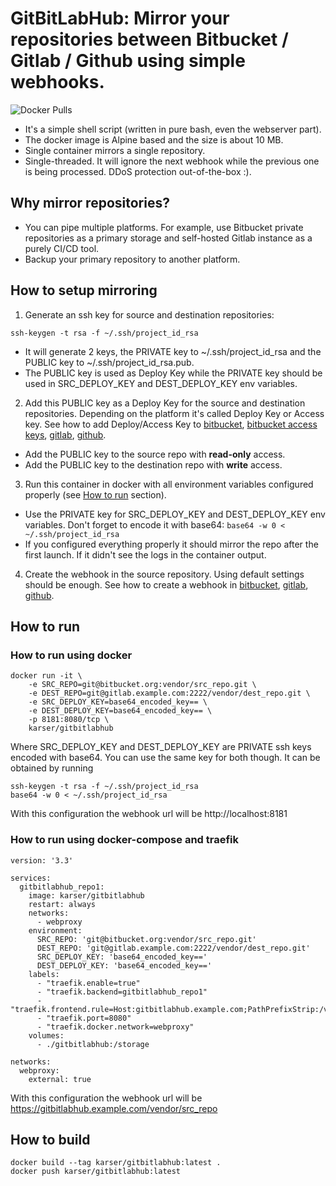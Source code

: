 # GitBitLabHub: Mirror your repositories between Bitbucket / Gitlab / Github using simple webhooks.
![Docker Pulls](https://img.shields.io/docker/pulls/karser/gitbitlabhub)

- It's a simple shell script (written in pure bash, even the webserver part).
- The docker image is Alpine based and the size is about 10 MB.
- Single container mirrors a single repository.
- Single-threaded. It will ignore the next webhook while the previous one is being processed. DDoS protection out-of-the-box :). 

## Why mirror repositories?
- You can pipe multiple platforms. For example, use Bitbucket private repositories
  as a primary storage and self-hosted Gitlab instance as a purely CI/CD tool.
- Backup your primary repository to another platform.

## How to setup mirroring

1. Generate an ssh key for source and destination repositories:
```
ssh-keygen -t rsa -f ~/.ssh/project_id_rsa
```
- It will generate 2 keys, the PRIVATE key to ~/.ssh/project_id_rsa and the PUBLIC key to ~/.ssh/project_id_rsa.pub.
- The PUBLIC key is used as Deploy Key while the PRIVATE key should be used in SRC_DEPLOY_KEY and DEST_DEPLOY_KEY env variables.

2. Add this PUBLIC key as a Deploy Key for the source and destination repositories.
   Depending on the platform it's called Deploy Key or Access key.
   See how to add Deploy/Access Key to [bitbucket](https://bitbucket.org/blog/deployment-keys), [bitbucket access keys](https://confluence.atlassian.com/bitbucketserver/ssh-access-keys-for-system-use-776639781.html),
   [gitlab](https://docs.gitlab.com/ee/user/project/deploy_keys/index.html), [github](https://docs.github.com/en/developers/overview/managing-deploy-keys#deploy-keys).
- Add the PUBLIC key to the source repo with **read-only** access.
- Add the PUBLIC key to the destination repo with **write** access.

3. Run this container in docker with all environment variables configured properly (see [How to run](#how-to-run) section).
- Use the PRIVATE key for SRC_DEPLOY_KEY and DEST_DEPLOY_KEY env variables. Don't forget to encode it with base64:
  `base64 -w 0 < ~/.ssh/project_id_rsa`
- If you configured everything properly it should mirror the repo after the first launch. If it didn't see the logs in the container output.

4. Create the webhook in the source repository. Using default settings should be enough.
   See how to create a webhook in [bitbucket](https://confluence.atlassian.com/bitbucket/manage-webhooks-735643732.html),
   [gitlab](https://docs.gitlab.com/ce/user/project/integrations/webhooks.html), [github](https://docs.github.com/en/developers/webhooks-and-events/webhooks/creating-webhooks#setting-up-a-webhook).

## How to run

### How to run using docker
```
docker run -it \
    -e SRC_REPO=git@bitbucket.org:vendor/src_repo.git \
    -e DEST_REPO=git@gitlab.example.com:2222/vendor/dest_repo.git \
    -e SRC_DEPLOY_KEY=base64_encoded_key== \
    -e DEST_DEPLOY_KEY=base64_encoded_key== \
    -p 8181:8080/tcp \
    karser/gitbitlabhub
```
Where SRC_DEPLOY_KEY and DEST_DEPLOY_KEY are PRIVATE ssh keys encoded with base64.
You can use the same key for both though. It can be obtained by running
```
ssh-keygen -t rsa -f ~/.ssh/project_id_rsa
base64 -w 0 < ~/.ssh/project_id_rsa
```

With this configuration the webhook url will be http://localhost:8181

### How to run using docker-compose and traefik

```
version: '3.3'

services:
  gitbitlabhub_repo1:
    image: karser/gitbitlabhub
    restart: always
    networks:
      - webproxy
    environment:
      SRC_REPO: 'git@bitbucket.org:vendor/src_repo.git'
      DEST_REPO: 'git@gitlab.example.com:2222/vendor/dest_repo.git'
      SRC_DEPLOY_KEY: 'base64_encoded_key=='
      DEST_DEPLOY_KEY: 'base64_encoded_key=='
    labels:
      - "traefik.enable=true"
      - "traefik.backend=gitbitlabhub_repo1"
      - "traefik.frontend.rule=Host:gitbitlabhub.example.com;PathPrefixStrip:/vendor/src_repo"
      - "traefik.port=8080"
      - "traefik.docker.network=webproxy"
    volumes:
      - ./gitbitlabhub:/storage

networks:
  webproxy:
    external: true
```
With this configuration the webhook url will be https://gitbitlabhub.example.com/vendor/src_repo


## How to build

```
docker build --tag karser/gitbitlabhub:latest .
docker push karser/gitbitlabhub:latest
```
